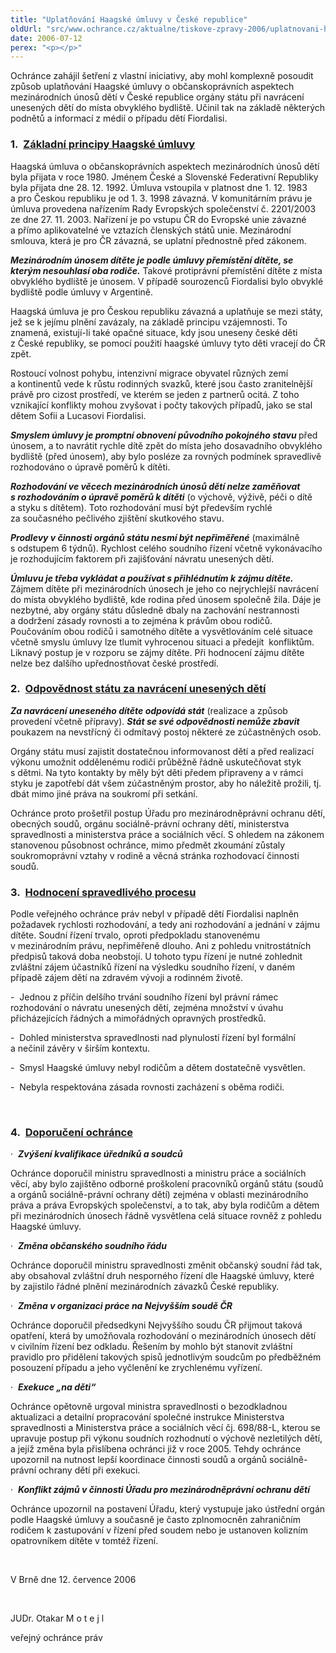 ```yaml
---
title: "Uplatňování Haagské úmluvy v České republice"
oldUrl: "src/www.ochrance.cz/aktualne/tiskove-zpravy-2006/uplatnovani-haagske-umluvy-v-ceske-republice"
date: 2006-07-12
perex: "<p></p>"
---
```


<!-- imported from the old website -->

<p>Ochránce zahájil šetření z vlastní iniciativy, aby mohl komplexně posoudit způsob uplatňování Haagské úmluvy o občanskoprávních aspektech mezinárodních únosů dětí v České republice orgány státu při navrácení unesených dětí do místa obvyklého bydliště. Učinil tak na základě některých podnětů a informací z médií o případu dětí Fiordalisi.</p><h3><strong>1.</strong>  <u><strong>Základní principy Haagské úmluvy <p></p></strong></u></h3><p>Haagská úmluva o občanskoprávních aspektech mezinárodních únosů dětí byla přijata v roce 1980. Jménem České a Slovenské Federativní Republiky byla přijata dne 28. 12. 1992. Úmluva vstoupila v platnost dne 1. 12. 1983 a pro Českou republiku je od 1. 3. 1998 závazná. V komunitárním právu je úmluva provedena nařízením Rady Evropských společenství č. 2201/2003 ze dne 27. 11. 2003. Nařízení je po vstupu ČR do Evropské unie závazné a přímo aplikovatelné ve vztazích členských států unie. Mezinárodní smlouva, která je pro ČR závazná, se uplatní přednostně před zákonem.</p><p><b><i>Mezinárodním únosem dítěte je podle úmluvy přemístění dítěte, se kterým nesouhlasí oba rodiče.</i></b> Takové protiprávní přemístění dítěte z místa obvyklého bydliště je únosem. V případě sourozenců Fiordalisi bylo obvyklé bydliště podle úmluvy v Argentině.<p></p></p><p>Haagská úmluva je pro Českou republiku závazná a uplatňuje se mezi státy, jež se k jejímu plnění zavázaly, na základě principu vzájemnosti. To znamená, existují-li také opačné situace, kdy jsou uneseny české děti z České republiky, se pomocí použití haagské úmluvy tyto děti vracejí do ČR zpět.</p><p>Rostoucí volnost pohybu, intenzivní migrace obyvatel různých zemí a kontinentů vede k růstu rodinných svazků, které jsou často zranitelnější právě pro cizost prostředí, ve kterém se jeden z partnerů ocitá. Z toho vznikající konflikty mohou zvyšovat i počty takových případů, jako se stal dětem Sofii a Lucasovi Fiordalisi.</p><p><b><i>Smyslem úmluvy je promptní obnovení původního pokojného stavu</i> </b>před únosem, a to navrátit rychle dítě zpět do místa jeho dosavadního obvyklého bydliště (před únosem), aby bylo posléze za rovných podmínek spravedlivě rozhodováno o úpravě poměrů k dítěti.</p><p><b><i>Rozhodování ve věcech mezinárodních únosů dětí nelze zaměňovat s rozhodováním o úpravě poměrů k dítěti</i></b> (o výchově, výživě, péči o dítě a styku s dítětem). Toto rozhodování musí být především rychlé za současného pečlivého zjištění skutkového stavu.</p><p><b><i>Prodlevy v činnosti orgánů státu nesmí být nepřiměřené</i></b> (maximálně s odstupem 6 týdnů). Rychlost celého soudního řízení včetně vykonávacího je rozhodujícím faktorem při zajišťování návratu unesených dětí.</p><p><b><i>Úmluvu je třeba vykládat a používat s přihlédnutím k zájmu dítěte.</i></b> Zájmem dítěte při mezinárodních únosech je jeho co nejrychlejší navrácení do místa obvyklého bydliště, kde rodina před únosem společně žila. Dáje je nezbytné, aby orgány státu důsledně dbaly na zachování nestrannosti a dodržení zásady rovnosti a to zejména k právům obou rodičů. Poučováním obou rodičů i samotného dítěte a vysvětlováním celé situace včetně smyslu úmluvy lze tlumit vyhrocenou situaci a předejít  konfliktům. Liknavý postup je v rozporu se zájmy dítěte. Při hodnocení zájmu dítěte nelze bez dalšího upřednostňovat české prostředí.<p></p></p><h3><strong>2.</strong>  <u><strong>Odpovědnost státu za navrácení unesených dětí<p></p></strong></u></h3><p><i><strong>Za navrácení uneseného dítěte odpovídá stát</strong></i> (realizace a způsob provedení včetně přípravy). <b><i>Stát se své odpovědnosti nemůže zbavit</i></b> poukazem na nevstřícný či odmítavý postoj některé ze zúčastněných osob.<u><p></p></u></p><p>Orgány státu musí zajistit dostatečnou informovanost dětí a před realizací výkonu umožnit oddělenému rodiči průběžně řádně uskutečňovat styk s dětmi. Na tyto kontakty by měly být děti předem připraveny a v rámci styku je zapotřebí dát všem zúčastněným prostor, aby ho náležitě prožili, tj. dbát mimo jiné práva na soukromí při setkání.</p><p>Ochránce proto prošetřil postup Úřadu pro mezinárodněprávní ochranu dětí, obecných soudů, orgánu sociálně-právní ochrany dětí, ministerstva spravedlnosti a ministerstva práce a sociálních věcí. S ohledem na zákonem stanovenou působnost ochránce, mimo předmět zkoumání zůstaly soukromoprávní vztahy v rodině a věcná stránka rozhodovací činnosti soudů.</p><h3><strong>3.</strong>  <u><strong>Hodnocení spravedlivého procesu <p></p></strong></u></h3><p>Podle veřejného ochránce práv nebyl v případě dětí Fiordalisi naplněn požadavek rychlosti rozhodování, a tedy ani rozhodování a jednání v zájmu dítěte. Soudní řízení trvalo, oproti předpokladu stanovenému v mezinárodním právu, nepřiměřeně dlouho. Ani z pohledu vnitrostátních předpisů taková doba neobstojí. U tohoto typu řízení je nutné zohlednit zvláštní zájem účastníků řízení na výsledku soudního řízení, v daném případě zájem dětí na zdravém vývoji a rodinném životě.</p><p>-  Jednou z příčin delšího trvání soudního řízení byl právní rámec rozhodování o návratu unesených dětí, zejména množství v úvahu přicházejících řádných a mimořádných opravných prostředků.</p><p>-  Dohled ministerstva spravedlnosti nad plynulostí řízení byl formální a nečinil závěry v širším kontextu.</p><p>-  Smysl Haagské úmluvy nebyl rodičům a dětem dostatečně vysvětlen.</p><p>-  Nebyla respektována zásada rovnosti zacházení s oběma rodiči.<p> </p></p><h3><strong>4.</strong>  <u><strong>Doporučení ochránce<p></p></strong></u></h3><p>·  <b><i>Zvýšení kvalifikace úředníků a soudců<p></p></i></b></p><p>Ochránce doporučil ministru spravedlnosti a ministru práce a sociálních věcí, aby bylo zajištěno odborné proškolení pracovníků orgánů státu (soudů a orgánů sociálně-právní ochrany dětí) zejména v oblasti mezinárodního práva a práva Evropských společenství, a to tak, aby byla rodičům a dětem při mezinárodních únosech řádně vysvětlena celá situace rovněž z pohledu Haagské úmluvy.</p><p>·  <b><i>Změna občanského soudního řádu<p></p></i></b></p><p>Ochránce doporučil ministru spravedlnosti změnit občanský soudní řád tak, aby obsahoval zvláštní druh nesporného řízení dle Haagské úmluvy, které by zajistilo řádné plnění mezinárodních závazků České republiky.<p></p></p><p>·  <b><i>Změna v organizaci práce na Nejvyšším soudě ČR<p></p></i></b></p><p>Ochránce doporučil předsedkyni Nejvyššího soudu ČR přijmout taková opatření, která by umožňovala rozhodování o mezinárodních únosech dětí v civilním řízení bez odkladu. Řešením by mohlo být stanovit zvláštní pravidlo pro přidělení takových spisů jednotlivým soudcům po předběžném posouzení případu a jeho vyčlenění ke zrychlenému vyřízení.</p><p>·  <b><i>Exekuce „na děti“<p></p></i></b></p><p>Ochránce opětovně urgoval ministra spravedlnosti o bezodkladnou aktualizaci a detailní propracování společné instrukce Ministerstva spravedlnosti a Ministerstva práce a sociálních věcí čj. 698/88-L, kterou se upravuje postup při výkonu soudních rozhodnutí o výchově nezletilých dětí, a jejíž změna byla přislíbena ochránci již v roce 2005. Tehdy ochránce upozornil na nutnost lepší koordinace činnosti soudů a orgánů sociálně-právní ochrany dětí při exekuci.<p></p></p><p>·  <b><i>Konflikt zájmů v činnosti Úřadu pro mezinárodněprávní ochranu dětí<p></p></i></b></p><p>Ochránce upozornil na postavení Úřadu, který vystupuje jako ústřední orgán podle Haagské úmluvy a současně je často zplnomocněn zahraničním rodičem k zastupování v řízení před soudem nebo je ustanoven kolizním opatrovníkem dítěte v tomtéž řízení.<p></p></p><p><p> </p></p><p>V Brně dne 12. července 2006<p></p></p><p><p> </p></p><p>JUDr. Otakar M o t e j l<p></p></p><p>veřejný ochránce práv<p></p></p>
